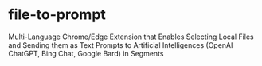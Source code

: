 # file-to-prompt
Multi-Language Chrome/Edge Extension that Enables Selecting Local Files and Sending them as Text Prompts to Artificial Intelligences (OpenAI ChatGPT, Bing Chat, Google Bard) in Segments
